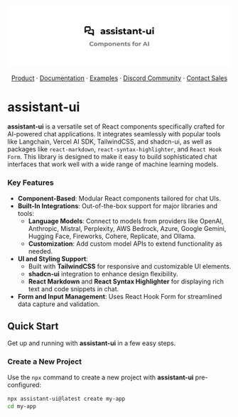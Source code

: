 <a href="https://www.assistant-ui.com">
  <img src="https://raw.githubusercontent.com/Yonom/assistant-ui/main/.github/assets/header.svg" alt="assistant-ui Header" width="100%" style="width: 1000px" />
</a>

<p align="center">
  <a href="https://assistant-ui.com">Product</a> ·
  <a href="https://assistant-ui.com/docs/getting-started">Documentation</a> ·
  <a href="https://assistant-ui.com/examples">Examples</a> ·
  <a href="https://discord.gg/S9dwgCNEFs">Discord Community</a> ·
  <a href="https://cal.com/simon-farshid/assistant-ui">Contact Sales</a>
</p>

# assistant-ui

**assistant-ui** is a versatile set of React components specifically crafted for AI-powered chat applications. It integrates seamlessly with popular tools like Langchain, Vercel AI SDK, TailwindCSS, and shadcn-ui, as well as packages like `react-markdown`, `react-syntax-highlighter`, and `React Hook Form`. This library is designed to make it easy to build sophisticated chat interfaces that work well with a wide range of machine learning models.

### Key Features

- **Component-Based**: Modular React components tailored for chat UIs.
- **Built-In Integrations**: Out-of-the-box support for major libraries and tools:
  - **Language Models**: Connect to models from providers like OpenAI, Anthropic, Mistral, Perplexity, AWS Bedrock, Azure, Google Gemini, Hugging Face, Fireworks, Cohere, Replicate, and Ollama.
  - **Customization**: Add custom model APIs to extend functionality as needed.
- **UI and Styling Support**:
  - Built with **TailwindCSS** for responsive and customizable UI elements.
  - **shadcn-ui** integration to enhance design flexibility.
  - **React Markdown** and **React Syntax Highlighter** for displaying rich text and code snippets in chat.
- **Form and Input Management**: Uses React Hook Form for streamlined data capture and validation.

## Quick Start

Get up and running with **assistant-ui** in a few easy steps.


### Create a New Project

Use the `npx` command to create a new project with **assistant-ui** pre-configured:

```sh
npx assistant-ui@latest create my-app
cd my-app
